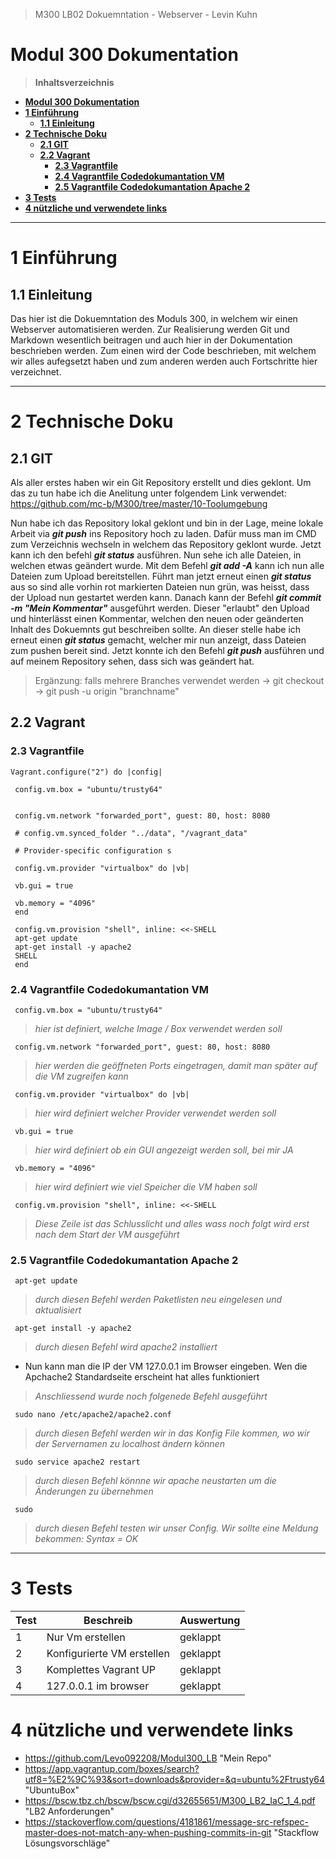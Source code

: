 > M300 LB02 Dokuemntation - Webserver - Levin Kuhn

# **Modul 300 Dokumentation**


   
    
     
> **Inhaltsverzeichnis**    

- [**Modul 300 Dokumentation**](#modul-300-dokumentation)
- [**1 Einführung**](#1-einführung)
  - [**1.1 Einleitung**](#11-einleitung)
- [**2 Technische Doku**](#2-technische-doku)
  - [**2.1 GIT**](#21-git)
  - [**2.2 Vagrant**](#22-vagrant)
    - [**2.3 Vagrantfile**](#23-vagrantfile)
    - [**2.4 Vagrantfile Codedokumantation VM**](#24-vagrantfile-codedokumantation-vm)
    - [**2.5 Vagrantfile Codedokumantation Apache 2**](#25-vagrantfile-codedokumantation-apache-2)
- [**3 Tests**](#3-tests)
- [**4 nützliche und verwendete links**](#4-nützliche-und-verwendete-links)

---------------------



# **1 Einführung**  

## **1.1 Einleitung**

Das hier ist die Dokuemntation des Moduls 300, in welchem wir einen Webserver automatisieren werden. Zur Realisierung werden  Git und Markdown wesentlich beitragen und auch hier in der Dokumentation beschrieben werden. Zum einen wird der Code beschrieben, mit welchem wir alles aufegsetzt haben und zum anderen werden auch Fortschritte hier verzeichnet.

--------------------

# **2 Technische Doku**

## **2.1 GIT**

Als aller erstes haben wir ein Git Repository erstellt und dies geklont. Um das zu tun habe ich die Anelitung unter folgendem Link verwendet: <https://github.com/mc-b/M300/tree/master/10-Toolumgebung>

Nun habe ich das Repository lokal geklont und bin in der Lage, meine lokale Arbeit via ***git push*** ins Repository hoch zu laden. Dafür muss man im CMD zum Verzeichnis wechseln in welchem das Repository geklont wurde.
Jetzt kann ich den befehl ***git status*** ausführen. Nun sehe ich alle Dateien, in welchen etwas geändert wurde. Mit dem Befehl ***git add -A*** kann ich nun alle Dateien zum Upload bereitstellen. Führt man jetzt erneut einen ***git status*** aus so sind alle vorhin rot markierten Dateien nun grün, was heisst, dass der Upload nun gestartet werden kann. Danach kann der Befehl ***git commit -m "Mein Kommentar"*** ausgeführt werden. Dieser "erlaubt" den Upload und hinterlässt einen Kommentar, welchen den neuen oder geänderten Inhalt des Dokuemnts gut beschreiben sollte. An dieser stelle habe ich erneut einen ***git status*** gemacht, welcher mir nun anzeigt, dass Dateien zum pushen bereit sind. Jetzt konnte ich den Befehl ***git push*** ausführen und auf meinem Repository sehen, dass sich was geändert hat.

>Ergänzung: falls mehrere Branches verwendet werden -> git checkout -> git push -u origin "branchname"

                                                                             
## **2.2 Vagrant**               

### **2.3 Vagrantfile**
   
   
   
    Vagrant.configure("2") do |config|       

     config.vm.box = "ubuntu/trusty64"


     config.vm.network "forwarded_port", guest: 80, host: 8080

     # config.vm.synced_folder "../data", "/vagrant_data"

     # Provider-specific configuration s
  
     config.vm.provider "virtualbox" do |vb|
  
     vb.gui = true
  
     vb.memory = "4096"
     end
  
     config.vm.provision "shell", inline: <<-SHELL
     apt-get update
     apt-get install -y apache2
     SHELL
     end




### **2.4 Vagrantfile Codedokumantation VM**

     config.vm.box = "ubuntu/trusty64"
  >*hier ist definiert, welche Image / Box verwendet werden soll*

     config.vm.network "forwarded_port", guest: 80, host: 8080
  >*hier werden die geöffneten Ports eingetragen, damit man später auf die VM zugreifen kann*

     config.vm.provider "virtualbox" do |vb|
  >*hier wird definiert welcher Provider verwendet werden soll*

     vb.gui = true
  >*hier wird definiert ob ein GUI angezeigt werden soll, bei mir JA*

     vb.memory = "4096"
  >*hier wird definiert wie viel Speicher die VM haben soll*

     config.vm.provision "shell", inline: <<-SHELL
  >*Diese Zeile ist das Schlusslicht und alles wass noch folgt wird erst nach dem Start der VM ausgeführt*





### **2.5 Vagrantfile Codedokumantation Apache 2**

     apt-get update
  >*durch diesen Befehl werden Paketlisten neu eingelesen und aktualisiert*

     apt-get install -y apache2
  >*durch diesen Befehl wird apache2 installiert*

  - Nun kann man die IP der VM 127.0.0.1 im Browser eingeben. Wen die Apchache2 Standardseite erscheint hat alles funktioniert

>*Anschliessend wurde noch folgenede Befehl ausgeführt*

     sudo nano /etc/apache2/apache2.conf
  >*durch diesen Befehl werden wir in das Konfig File kommen, wo wir der Servernamen zu localhost ändern können*

     sudo service apache2 restart
  >*durch diesen Befehl könnne wir apache neustarten um die Änderungen zu übernehmen*

     sudo
  >*durch diesen Befehl testen wir unser Config. Wir sollte eine Meldung bekommen: Syntax = OK*

---------------------------
  











# **3 Tests**
| Test  | Beschreib     | Auswertung |
| ------- | ------------- | ---------- |
| 1       | Nur Vm erstellen | geklappt   |
| 2       | Konfigurierte VM erstellen |      geklappt   |
| 3       | Komplettes Vagrant UP              | geklappt      |
| 4       | 127.0.0.1 im browser              | geklappt      |


# **4 nützliche und verwendete links**
- <https://github.com/Levo092208/Modul300_LB> "Mein Repo"
- <https://app.vagrantup.com/boxes/search?utf8=%E2%9C%93&sort=downloads&provider=&q=ubuntu%2Ftrusty64> "UbuntuBox"
- <https://bscw.tbz.ch/bscw/bscw.cgi/d32655651/M300_LB2_IaC_1_4.pdf> "LB2 Anforderungen"
- <https://stackoverflow.com/questions/4181861/message-src-refspec-master-does-not-match-any-when-pushing-commits-in-git> "Stackflow Lösungsvorschläge"